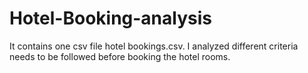 # Hotel-Booking-analysis
It contains one csv file hotel bookings.csv. I analyzed different criteria needs to be followed before booking the hotel rooms.
